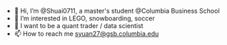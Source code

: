 - 👋 Hi, I’m @Shuai0711, a master's student @Columbia Business School
- 👀 I’m interested in LEGO, snowboarding, soccer
- 👔 I want to be a quant trader / data scientist
- 📫 How to reach me syuan27@gsb.columbia.edu
